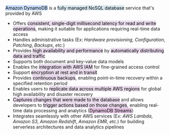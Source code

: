 <mark style="background: #ADCCFFA6;">Amazon DynamoDB</mark> is a <mark style="background: #C9E2EEA6;">fully managed NoSQL database</mark> service that's provided by AWS

* Offers <mark style="background: #DFCAE3A6;">consistent, single-digit millisecond latency for read and write operations</mark>, making it suitable for applications requiring real-time data access
* Handles administrative tasks (Ex: *Hardware provisioning*, *Configuration*, *Patching*, *Backups*, *etc.*)
* Provides <mark style="background: #DFCAE3A6;">high availability and performance</mark> by <mark style="background: #DFCAE3A6;">automatically distributing data and traffic</mark> 
* Supports both document and key-value data models
* Enables the <mark style="background: #DFCAE3A6;">integration with AWS IAM</mark> for fine-grained access control
* Support <mark style="background: #DFCAE3A6;">encryption at rest and in transit</mark>
* Provides <mark style="background: #DFCAE3A6;">continuous backups</mark>, enabling point-in-time recovery within a specified retention period
* Enables users to <mark style="background: #DFCAE3A6;">replicate data across multiple AWS regions</mark> for global high availability and disaster recovery
* <mark style="background: #DFCAE3A6;">Captures changes that were made to the database</mark> and allows developers to <mark style="background: #DFCAE3A6;">trigger actions based on those changes</mark>, enabling real-time data processing and analytics (<mark style="background: #E6C6E4;">DynamoDB Streams</mark>)
* Integrates seamlessly with other AWS services (Ex: *AWS Lambda*, *Amazon S3*, *Amazon Redshift*, *Amazon EMR*, *etc.*) for building serverless architectures and data analytics pipelines
